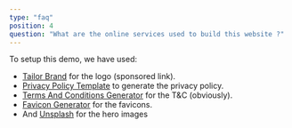 ```yaml
---
type: "faq"
position: 4
question: "What are the online services used to build this website ?"
---
```


To setup this demo, we have used:

- [Tailor Brand](http://tailorbrands.go2cloud.org/aff_c?offer_id=3&aff_id=1219) for the logo (sponsored link).
- [Privacy Policy Template](https://www.privacypolicytemplate.net) to generate the privacy policy.
- [Terms And Conditions Generator](https://www.termsandconditionsgenerator.com) for the T&C (obviously).
- [Favicon Generator](https://www.favicon-generator.org/) for the favicons.
- And [Unsplash](https://unsplash.com) for the hero images
